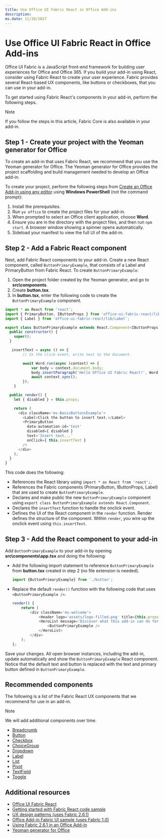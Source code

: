 ```yaml
---
title: Use Office UI Fabric React in Office Add-ins
description: 
ms.date: 11/20/2017 
---
```


# Use Office UI Fabric React in Office Add-ins

Office UI Fabric is a JavaScript front-end framework for building user experiences for Office and Office 365. If you build your add-in using React, consider using Fabric React to create your user experience. Fabric provides several React-based UX components, like buttons or checkboxes, that you can use in your add-in. 

To get started using Fabric React's components in your add-in, perform the following steps.

> [!NOTE]
> If you follow the steps in this article, Fabric Core is also available in your add-in.

## Step 1 - Create your project with the Yeoman generator for Office

To create an add-in that uses Fabric React, we recommend that you use the Yeoman generator for Office. The Yeoman generator for Office provides the project scaffolding and build management needed to develop an Office add-in. 

To create your project, perform the following steps from [Create an Office Add-in using any editor](../get-started/create-an-office-add-in-using-any-editor.md) using **Windows PowerShell** (not the command prompt): 

1. Install the prerequisites.
2. Run `yo office` to create the project files for your add-in. 
3. When prompted to select an Office client application, choose **Word**. 
4. Ensure you are in the directory with the project files, and then run `npm start`. A browser window showing a spinner opens automatically.
5. Sideload your manifest to view the full UI of the add-in.    

## Step 2 - Add a Fabric React component

Next, add Fabric React components to your add-in. Create a new React component, called `ButtonPrimaryExample`, that consists of a Label and PrimaryButton from Fabric React. To create `ButtonPrimaryExample`:

1. Open the project folder created by the Yeoman generator, and go to **src\components**.
2. Create **button.tsx**.
3. In **button.tsx**, enter the following code to create the `ButtonPrimaryExample` component. 

```javascript
import * as React from 'react';
import { PrimaryButton, IButtonProps } from 'office-ui-fabric-react/lib/Button';
import { Label } from 'office-ui-fabric-react/lib/Label';

export class ButtonPrimaryExample extends React.Component<IButtonProps, {}> {
  public constructor() {
    super();
  }

   insertText = async () => {
        // In the click event, write text to the document. 

        await Word.run(async (context) => {
            var body = context.document.body;  
            body.insertParagraph('Hello Office UI Fabric React!', Word.InsertLocation.end);  
            await context.sync();
        });
    }

  public render() {
    let { disabled } = this.props;

    return (
      <div className='ms-BasicButtonsExample'>
        <Label>Click the button to insert text.</Label>
        <PrimaryButton
          data-automation-id='test'
          disabled={ disabled }
          text='Insert text...'
          onClick={ this.insertText }
        />
      </div>
    );
  }
}
```

This code does the following:

- References the React library using `import * as React from 'react';`.
- References the Fabric components (PrimaryButton, IButtonProps, Label) that are used to create `ButtonPrimaryExample`. 
- Declares and make public the new `ButtonPrimaryExample` component using `export class ButtonPrimaryExample extends React.Component`. 
- Declares the `insertText` function to handle the onclick event. 
- Defines the UI of the React component in the `render` function. Render defines the structure of the component. Within `render`, you wire up the onclick event using `this.insertText`.

## Step 3 - Add the React component to your add-in 

Add `ButtonPrimaryExample` to your add-in by opening **src\components\app.tsx** and doing the following: 

- Add the following import statement to reference `ButtonPrimaryExample` from **button.tsx** created in step 2 (no file extension is needed). 

    ```javascript
    import {ButtonPrimaryExample} from './button';
    ``` 

- Replace the default `render()` function with the following code that uses `<ButtonPrimaryExample />`. 

  ```javascript
  render() {
      return (
          <div className='ms-welcome'>
              <Header logo='assets/logo-filled.png' title={this.props.title} message='Welcome' />
              <HeroList message='Discover what this add-in can do for you today!' items={this.state.listItems}>                    
                  <ButtonPrimaryExample />
              </HeroList>
          </div>
      );
  };
  ```

Save your changes. All open browser instances, including the add-in, update automatically and show the `ButtonPrimaryExample` React component. Notice that the default text and button is replaced with the text and primary button defined in `ButtonPrimaryExample`. 
	
## Recommended components

The following is a list of the Fabric React UX components that we recommend for use in an add-in.  

> [!NOTE]
> We will add additional components over time. 

- [Breadcrumb](breadcrumb.md)
- [Button](button.md)
- [Checkbox](checkbox.md)
- [ChoiceGroup](choicegroup.md)
- [Dropdown](dropdown.md)
- [Label](label.md)
- [List](list.md)
- [Pivot](pivot.md)
- [TextField](textfield.md)
- [Toggle](toggle.md)

## Additional resources

- [Office UI Fabric React](https://dev.office.com/fabric#/)
- [Getting started with Fabric React code sample](https://github.com/OfficeDev/Word-Add-in-GettingStartedFabricReact)
- [UX design patterns (uses Fabric 2.6.1)](https://github.com/OfficeDev/Office-Add-in-UX-Design-Patterns-Code) 
- [Office Add-in Fabric UI sample (uses Fabric 1.0)](https://github.com/OfficeDev/Office-Add-in-Fabric-UI-Sample) 
- [Using Fabric 2.6.1 in an Office Add-in](ui-elements/using-office-ui-fabric.md)
- [Yeoman generator for Office](https://github.com/OfficeDev/generator-office)
 


